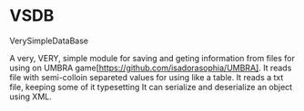 # VSDB
VerySimpleDataBase

A very, VERY, simple module for saving and geting information from files for using on UMBRA game[https://github.com/isadorasophia/UMBRA].
It reads file with semi-colloin separeted values for using like a table. 
It reads a txt file, keeping some of it typesetting
It can serialize and deserialize an object using XML.

